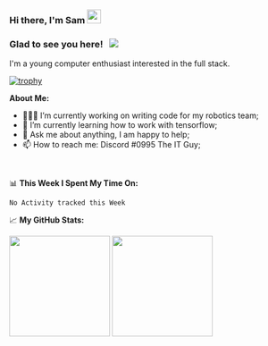 ### Hi there, I'm Sam <img src="https://media.giphy.com/media/hvRJCLFzcasrR4ia7z/giphy.gif" width="25px">


### Glad to see you here! &nbsp; ![](https://visitor-badge.glitch.me/badge?page_id=Sam948-byte.Sam948-byte)


I'm a young computer enthusiast interested in the full stack.


[![trophy](https://github-profile-trophy.vercel.app/?username=Sam948-byte&theme=darcula&no-bg=true&no-frame=true&column=3&margin-w=15&margin-h=15)](https://github.com/ryo-ma/github-profile-trophy)

**About Me:**

- 👨🏻‍💻 I’m currently working on writing code for my robotics team;
- 🚀 I’m currently learning how to work with tensorflow;
- 💬 Ask me about anything, I am happy to help;
- 📫 How to reach me: Discord #0995 The IT Guy;

</br>

📊 **This Week I Spent My Time On:**
<!--START_SECTION:waka-->
```text
No Activity tracked this Week
```
<!--END_SECTION:waka-->


📈 **My GitHub Stats:**

<p>
  <img height="180em" src="https://github-readme-stats.vercel.app/api?username=Sam948-byte&show_icons=true&hide_border=true&&count_private=true&include_all_commits=true&theme=darcula" />
  <img height="180em" src="https://github-readme-stats.vercel.app/api/top-langs/?username=Sam948-byte&show_icons=true&hide_border=true&layout=compact&langs_count=8&theme=darcula"/>

</p>



